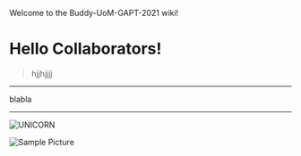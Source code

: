 Welcome to the Buddy-UoM-GAPT-2021 wiki!

# Hello Collaborators!

> hjjhjjjj

*** 
blabla

***

![UNICORN](https://github.com/unicorn.png )

![Sample Picture](https://drive.google.com/file/d/1LwWaZILbnclkRTS3yQkZPIunGuROLBQ2/view?usp=sharing)
